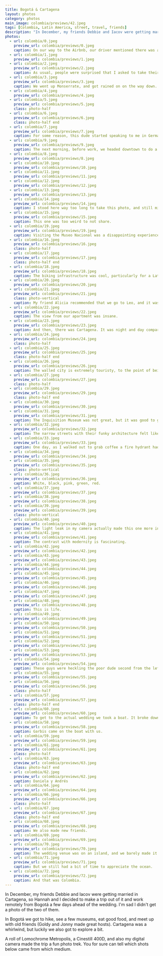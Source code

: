 ```yaml
---
title: Bogotá & Cartagena
layout: photos
category: photos
main_image: colombia/previews/42.jpeg
tags: [Colombia, Latin America, street, travel, friends]
description: "In December, my friends Debbie and Iacov were getting married in Cartagena, so Hannah and I decided to make a trip out of it and work remotely from Bogotá a few days ahead of the wedding."
photos:
  - url: colombia/0.jpeg
    preview_url: colombia/previews/0.jpeg
    caption: On our way to the Airbnb, our driver mentioned there was an art fair in San Felipe. We were staying a few blocks over in Quinta Camacho and decided to walk there.
  - url: colombia/1.jpeg
    preview_url: colombia/previews/1.jpeg
  - url: colombia/2.jpeg
    preview_url: colombia/previews/2.jpeg
    caption: As usual, people were surprised that I asked to take their photos, but in general they were less shy than in other places I've visited.
  - url: colombia/3.jpeg
    preview_url: colombia/previews/3.jpeg
    caption: We went up Monserrate, and got rained on on the way down. It was only 10,000 feet of elevation.
  - url: colombia/4.jpeg
    preview_url: colombia/previews/4.jpeg
  - url: colombia/5.jpeg
    preview_url: colombia/previews/5.jpeg
    class: photo-half
  - url: colombia/6.jpeg
    preview_url: colombia/previews/6.jpeg
    class: photo-half end
  - url: colombia/7.jpeg
    preview_url: colombia/previews/7.jpeg
    caption: For some reason, this dude started speaking to me in German halfway through our conversation in Spanish.
  - url: colombia/9.jpeg
    preview_url: colombia/previews/9.jpeg
    caption: The next morning, before work, we headed downtown to do a self-guided walking tour. We used Voicemap, and it reminded us of how sad it is that Detour is no longer around.
  - url: colombia/8.jpeg
    preview_url: colombia/previews/8.jpeg
  - url: colombia/10.jpeg
    preview_url: colombia/previews/10.jpeg
  - url: colombia/11.jpeg
    preview_url: colombia/previews/11.jpeg
  - url: colombia/12.jpeg
    preview_url: colombia/previews/12.jpeg
  - url: colombia/13.jpeg
    preview_url: colombia/previews/13.jpeg
  - url: colombia/14.jpeg
    preview_url: colombia/previews/14.jpeg
    caption: I stood here way too long to take this photo, and still missed the moment when the "L" went up.
  - url: colombia/15.jpeg
    preview_url: colombia/previews/15.jpeg
    caption: This one was too weird to not share.
  - url: colombia/19.jpeg
    preview_url: colombia/previews/19.jpeg
    caption: Visiting the Museo Nacional was a disappointing experience. The exhibits were set up in a very disorganized way, and the content seemed to be copy pasted from academic research. They had cool artifacts, but the incoherent passages and inaccessible language meant to impress people with their big words didn't impress me.
  - url: colombia/16.jpeg
    preview_url: colombia/previews/16.jpeg
    class: photo-half
  - url: colombia/17.jpeg
    preview_url: colombia/previews/17.jpeg
    class: photo-half end
  - url: colombia/18.jpeg
    preview_url: colombia/previews/18.jpeg
    caption: The biking infrastructure was cool, particularly for a Latin American city, but I wasn't as impressed as I expected to be after hearing about it for years.
  - url: colombia/20.jpeg
    preview_url: colombia/previews/20.jpeg
  - url: colombia/21.jpeg
    preview_url: colombia/previews/21.jpeg
    class: photo-vertical
    caption: My friend Alicia recommended that we go to Leo, and it was one of the best parts of the trip. Having such a good meal at this price was too good to pass up. I had no idea what half the things we were eating were, but they were extremely tasty.
  - url: colombia/22.jpeg
    preview_url: colombia/previews/22.jpeg
    caption: The view from our apartment was insane.
  - url: colombia/23.jpeg
    preview_url: colombia/previews/23.jpeg
    caption: And then, there was Cartagena. It was night and day compared to Bogotá.
  - url: colombia/24.jpeg
    preview_url: colombia/previews/24.jpeg
    class: photo-half
  - url: colombia/25.jpeg
    preview_url: colombia/previews/25.jpeg
    class: photo-half end
  - url: colombia/26.jpeg
    preview_url: colombia/previews/26.jpeg
    caption: The walled city is extremely touristy, to the point of being gaudy, but that doesn't make it less beautiful.
  - url: colombia/27.jpeg
    preview_url: colombia/previews/27.jpeg
    class: photo-half
  - url: colombia/29.jpeg
    preview_url: colombia/previews/29.jpeg
    class: photo-half end
  - url: colombia/30.jpeg
    preview_url: colombia/previews/30.jpeg
  - url: colombia/31.jpeg
    preview_url: colombia/previews/31.jpeg
    caption: The Inquisition Museum was not great, but it was good to get a bit of Colombian history. Unfortunately we were in a rush at the end and missed the bit about their fight for independence, which I assume I would have enjoyed.
  - url: colombia/32.jpeg
    preview_url: colombia/previews/32.jpeg
    caption: The narrow streets with their funky architecture felt like a mix of New Orleans and the old Italian towns [we visited](https://faingezicht.com/photos/2021/12/02/italia-revisited/) a couple of years ago. I've never been to Spain, but I assume I'd compare it to that instead if I had the reference.
  - url: colombia/33.jpeg
    preview_url: colombia/previews/33.jpeg
    caption: One day, as I walked out to grab coffee a fire hydrant had broken and flooded the street.
  - url: colombia/34.jpeg
    preview_url: colombia/previews/34.jpeg
  - url: colombia/35.jpeg
    preview_url: colombia/previews/35.jpeg
    class: photo-vertical
  - url: colombia/36.jpeg
    preview_url: colombia/previews/36.jpeg
    caption: White, black, pink, green, red.
  - url: colombia/37.jpeg
    preview_url: colombia/previews/37.jpeg
  - url: colombia/38.jpeg
    preview_url: colombia/previews/38.jpeg
  - url: colombia/39.jpeg
    preview_url: colombia/previews/39.jpeg
    class: photo-vertical
  - url: colombia/40.jpeg
    preview_url: colombia/previews/40.jpeg
    caption: The light leak in my camera actually made this one more interesting. The accidents of film.
  - url: colombia/41.jpeg
    preview_url: colombia/previews/41.jpeg
    caption: The contrast with modernity is fascinating.
  - url: colombia/42.jpeg
    preview_url: colombia/previews/42.jpeg
  - url: colombia/43.jpeg
    preview_url: colombia/previews/43.jpeg
  - url: colombia/44.jpeg
    preview_url: colombia/previews/44.jpeg
  - url: colombia/45.jpeg
    preview_url: colombia/previews/45.jpeg
  - url: colombia/46.jpeg
    preview_url: colombia/previews/46.jpeg
  - url: colombia/47.jpeg
    preview_url: colombia/previews/47.jpeg
  - url: colombia/48.jpeg
    preview_url: colombia/previews/48.jpeg
    caption: This is life.
  - url: colombia/49.jpeg
    preview_url: colombia/previews/49.jpeg
  - url: colombia/50.jpeg
    preview_url: colombia/previews/50.jpeg
  - url: colombia/51.jpeg
    preview_url: colombia/previews/51.jpeg
  - url: colombia/52.jpeg
    preview_url: colombia/previews/52.jpeg
  - url: colombia/53.jpeg
    preview_url: colombia/previews/53.jpeg
  - url: colombia/54.jpeg
    preview_url: colombia/previews/54.jpeg
    caption: These guys were heckling the poor dude second from the left. Here they had just slapped him in the back of the head. One of my favorite shots of the trip, though.
  - url: colombia/55.jpeg
    preview_url: colombia/previews/55.jpeg
  - url: colombia/56.jpeg
    preview_url: colombia/previews/56.jpeg
    class: photo-half
  - url: colombia/57.jpeg
    preview_url: colombia/previews/57.jpeg
    class: photo-half end
  - url: colombia/60.jpeg
    preview_url: colombia/previews/60.jpeg
    caption: To get to the actual wedding we took a boat. It broke down halfway through and we had to go back to shore to switch boats. It made the trip longer, but we had beers and cool views, so I had no complaints.
  - url: colombia/58.jpeg
    preview_url: colombia/previews/58.jpeg
    caption: Garbis came on the boat with us.
  - url: colombia/59.jpeg
    preview_url: colombia/previews/59.jpeg
  - url: colombia/61.jpeg
    preview_url: colombia/previews/61.jpeg
    class: photo-half
  - url: colombia/63.jpeg
    preview_url: colombia/previews/63.jpeg
    class: photo-half end
  - url: colombia/62.jpeg
    preview_url: colombia/previews/62.jpeg
    caption: Daniela y Andrés
  - url: colombia/64.jpeg
    preview_url: colombia/previews/64.jpeg
  - url: colombia/66.jpeg
    preview_url: colombia/previews/66.jpeg
    class: photo-half
  - url: colombia/67.jpeg
    preview_url: colombia/previews/67.jpeg
    class: photo-half end
  - url: colombia/68.jpeg
    preview_url: colombia/previews/68.jpeg
    caption: We also made new friends.
  - url: colombia/69.jpeg
    preview_url: colombia/previews/69.jpeg
  - url: colombia/70.jpeg
    preview_url: colombia/previews/70.jpeg
    caption: The wedding venue was on an island, and we barely made it in time to get ready.
  - url: colombia/71.jpeg
    preview_url: colombia/previews/71.jpeg
    caption: But we still had a bit of time to appreciate the ocean.
  - url: colombia/72.jpeg
    preview_url: colombia/previews/72.jpeg
    caption: And that was Colombia.
---
```


In December, my friends Debbie and Iacov were getting married in Cartagena, so Hannah and I decided to make a trip out of it and work remotely from Bogotá a few days ahead of the wedding. I'm sad I didn't get a photo of the two of them.

In Bogotá we got to hike, see a few museums, eat good food, and meet up with old friends (Goldy and Jonny made great hosts). Cartagena was a whirlwind, but luckily we also got to explore a bit.

A roll of Lomochrome Metropolis, a Cinestill 400D, and also my digital camera made the trip a fun photo trek. You for sure can tell which shots below came from which medium.
